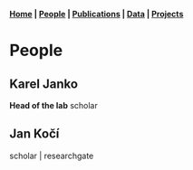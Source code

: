 **[Home](index.html) | [People](people.html) | [Publications](publications.html) | [Data](data.html) | [Projects](projects.html)**

# People
## Karel Janko
**Head of the lab**
scholar

## Jan Kočí
scholar | researchgate
